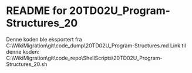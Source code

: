 # README for 20TD02U_Program-Structures_20
Denne koden ble eksportert fra C:\WikiMigration\git\code_dump\20TD02U_Program-Structures.md
Link til denne koden: C:\WikiMigration\git\code_repo\ShellScripts\20TD02U_Program-Structures_20.sh
